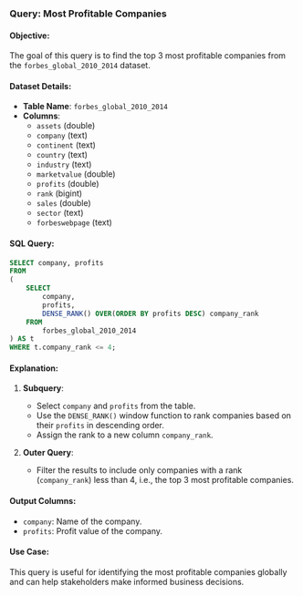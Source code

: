 ### Query: Most Profitable Companies

#### Objective:
The goal of this query is to find the top 3 most profitable companies from the `forbes_global_2010_2014` dataset.

#### Dataset Details:
- **Table Name**: `forbes_global_2010_2014`
- **Columns**:
  - `assets` (double)
  - `company` (text)
  - `continent` (text)
  - `country` (text)
  - `industry` (text)
  - `marketvalue` (double)
  - `profits` (double)
  - `rank` (bigint)
  - `sales` (double)
  - `sector` (text)
  - `forbeswebpage` (text)

#### SQL Query:
```sql
SELECT company, profits
FROM 
(
    SELECT
        company,
        profits,
        DENSE_RANK() OVER(ORDER BY profits DESC) company_rank
    FROM 
        forbes_global_2010_2014
) AS t 
WHERE t.company_rank <= 4;
```

#### Explanation:
1. **Subquery**:
   - Select `company` and `profits` from the table.
   - Use the `DENSE_RANK()` window function to rank companies based on their `profits` in descending order.
   - Assign the rank to a new column `company_rank`.

2. **Outer Query**:
   - Filter the results to include only companies with a rank (`company_rank`) less than 4, i.e., the top 3 most profitable companies.

#### Output Columns:
- `company`: Name of the company.
- `profits`: Profit value of the company.

#### Use Case:
This query is useful for identifying the most profitable companies globally and can help stakeholders make informed business decisions.
